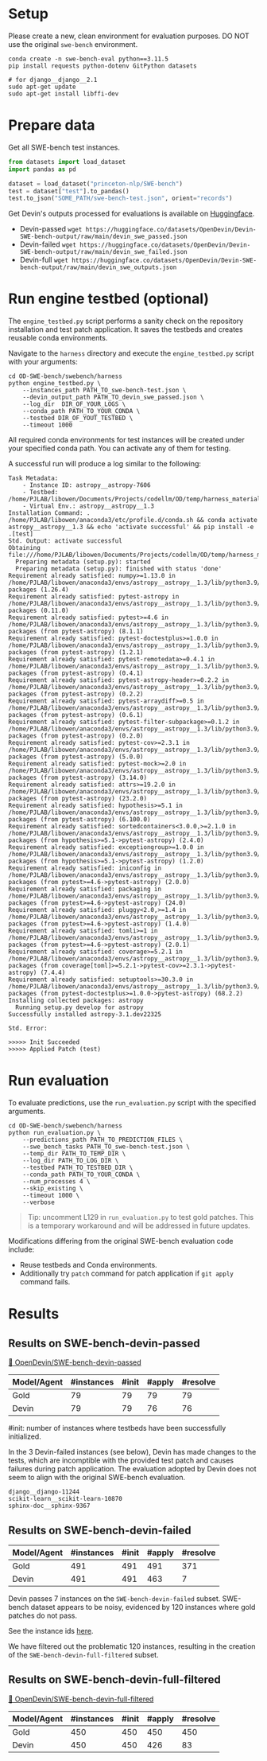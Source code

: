 # Setup

Please create a new, clean environment for evaluation purposes. DO NOT use the original `swe-bench` environment.

```shell
conda create -n swe-bench-eval python==3.11.5
pip install requests python-dotenv GitPython datasets

# for django__django__2.1
sudo apt-get update
sudo apt-get install libffi-dev
```

# Prepare data

Get all SWE-bench test instances.
```python
from datasets import load_dataset
import pandas as pd

dataset = load_dataset("princeton-nlp/SWE-bench")
test = dataset["test"].to_pandas()
test.to_json("SOME_PATH/swe-bench-test.json", orient="records")
```

Get Devin's outputs processed for evaluations is available on [Huggingface](https://huggingface.co/datasets/OpenDevin/Devin-SWE-bench-output).
- Devin-passed `wget https://huggingface.co/datasets/OpenDevin/Devin-SWE-bench-output/raw/main/devin_swe_passed.json`
- Devin-failed `wget https://huggingface.co/datasets/OpenDevin/Devin-SWE-bench-output/raw/main/devin_swe_failed.json`
- Devin-full `wget https://huggingface.co/datasets/OpenDevin/Devin-SWE-bench-output/raw/main/devin_swe_outputs.json`


# Run engine testbed (optional)

The `engine_testbed.py` script performs a sanity check on the repository installation and test patch application. It saves the testbeds and creates reusable conda environments.

Navigate to the `harness` directory and execute the `engine_testbed.py` script with your arguments:
```shell
cd OD-SWE-bench/swebench/harness
python engine_testbed.py \
    --instances_path PATH_TO_swe-bench-test.json \
    --devin_output_path PATH_TO_devin_swe_passed.json \
    --log_dir  DIR_OF_YOUR_LOGS \
    --conda_path PATH_TO_YOUR_CONDA \
    --testbed DIR_OF_YOUT_TESTBED \
    --timeout 1000
```

All required conda environments for test instances will be created under your specified conda path. You can activate any of them for testing.

A successful run will produce a log similar to the following:

```shell
Task Metadata:
	- Instance ID: astropy__astropy-7606
	- Testbed: /home/PJLAB/libowen/Documents/Projects/codellm/OD/temp/harness_materials/yizhou_testbeds/astropy__astropy__1.3
	- Virtual Env.: astropy__astropy__1.3
Installation Command: . /home/PJLAB/libowen/anaconda3/etc/profile.d/conda.sh && conda activate astropy__astropy__1.3 && echo 'activate successful' && pip install -e .[test]
Std. Output: activate successful
Obtaining file:///home/PJLAB/libowen/Documents/Projects/codellm/OD/temp/harness_materials/yizhou_testbeds/astropy__astropy__1.3
  Preparing metadata (setup.py): started
  Preparing metadata (setup.py): finished with status 'done'
Requirement already satisfied: numpy>=1.13.0 in /home/PJLAB/libowen/anaconda3/envs/astropy__astropy__1.3/lib/python3.9/site-packages (1.26.4)
Requirement already satisfied: pytest-astropy in /home/PJLAB/libowen/anaconda3/envs/astropy__astropy__1.3/lib/python3.9/site-packages (0.11.0)
Requirement already satisfied: pytest>=4.6 in /home/PJLAB/libowen/anaconda3/envs/astropy__astropy__1.3/lib/python3.9/site-packages (from pytest-astropy) (8.1.1)
Requirement already satisfied: pytest-doctestplus>=1.0.0 in /home/PJLAB/libowen/anaconda3/envs/astropy__astropy__1.3/lib/python3.9/site-packages (from pytest-astropy) (1.2.1)
Requirement already satisfied: pytest-remotedata>=0.4.1 in /home/PJLAB/libowen/anaconda3/envs/astropy__astropy__1.3/lib/python3.9/site-packages (from pytest-astropy) (0.4.1)
Requirement already satisfied: pytest-astropy-header>=0.2.2 in /home/PJLAB/libowen/anaconda3/envs/astropy__astropy__1.3/lib/python3.9/site-packages (from pytest-astropy) (0.2.2)
Requirement already satisfied: pytest-arraydiff>=0.5 in /home/PJLAB/libowen/anaconda3/envs/astropy__astropy__1.3/lib/python3.9/site-packages (from pytest-astropy) (0.6.1)
Requirement already satisfied: pytest-filter-subpackage>=0.1.2 in /home/PJLAB/libowen/anaconda3/envs/astropy__astropy__1.3/lib/python3.9/site-packages (from pytest-astropy) (0.2.0)
Requirement already satisfied: pytest-cov>=2.3.1 in /home/PJLAB/libowen/anaconda3/envs/astropy__astropy__1.3/lib/python3.9/site-packages (from pytest-astropy) (5.0.0)
Requirement already satisfied: pytest-mock>=2.0 in /home/PJLAB/libowen/anaconda3/envs/astropy__astropy__1.3/lib/python3.9/site-packages (from pytest-astropy) (3.14.0)
Requirement already satisfied: attrs>=19.2.0 in /home/PJLAB/libowen/anaconda3/envs/astropy__astropy__1.3/lib/python3.9/site-packages (from pytest-astropy) (23.2.0)
Requirement already satisfied: hypothesis>=5.1 in /home/PJLAB/libowen/anaconda3/envs/astropy__astropy__1.3/lib/python3.9/site-packages (from pytest-astropy) (6.100.0)
Requirement already satisfied: sortedcontainers<3.0.0,>=2.1.0 in /home/PJLAB/libowen/anaconda3/envs/astropy__astropy__1.3/lib/python3.9/site-packages (from hypothesis>=5.1->pytest-astropy) (2.4.0)
Requirement already satisfied: exceptiongroup>=1.0.0 in /home/PJLAB/libowen/anaconda3/envs/astropy__astropy__1.3/lib/python3.9/site-packages (from hypothesis>=5.1->pytest-astropy) (1.2.0)
Requirement already satisfied: iniconfig in /home/PJLAB/libowen/anaconda3/envs/astropy__astropy__1.3/lib/python3.9/site-packages (from pytest>=4.6->pytest-astropy) (2.0.0)
Requirement already satisfied: packaging in /home/PJLAB/libowen/anaconda3/envs/astropy__astropy__1.3/lib/python3.9/site-packages (from pytest>=4.6->pytest-astropy) (24.0)
Requirement already satisfied: pluggy<2.0,>=1.4 in /home/PJLAB/libowen/anaconda3/envs/astropy__astropy__1.3/lib/python3.9/site-packages (from pytest>=4.6->pytest-astropy) (1.4.0)
Requirement already satisfied: tomli>=1 in /home/PJLAB/libowen/anaconda3/envs/astropy__astropy__1.3/lib/python3.9/site-packages (from pytest>=4.6->pytest-astropy) (2.0.1)
Requirement already satisfied: coverage>=5.2.1 in /home/PJLAB/libowen/anaconda3/envs/astropy__astropy__1.3/lib/python3.9/site-packages (from coverage[toml]>=5.2.1->pytest-cov>=2.3.1->pytest-astropy) (7.4.4)
Requirement already satisfied: setuptools>=30.3.0 in /home/PJLAB/libowen/anaconda3/envs/astropy__astropy__1.3/lib/python3.9/site-packages (from pytest-doctestplus>=1.0.0->pytest-astropy) (68.2.2)
Installing collected packages: astropy
  Running setup.py develop for astropy
Successfully installed astropy-3.1.dev22325

Std. Error: 

>>>>> Init Succeeded
>>>>> Applied Patch (test)

```

# Run evaluation

To evaluate predictions, use the `run_evaluation.py` script with the specified arguments.

```shell
cd OD-SWE-bench/swebench/harness
python run_evaluation.py \
    --predictions_path PATH_TO_PREDICTION_FILES \
    --swe_bench_tasks PATH_TO_swe-bench-test.json \
    --temp_dir PATH_TO_TEMP_DIR \
    --log_dir PATH_TO_LOG_DIR \
    --testbed PATH_TO_TESTBED_DIR \
    --conda_path PATH_TO_YOUR_CONDA \
    --num_processes 4 \
    --skip_existing \
    --timeout 1000 \
    --verbose
```

> Tip: uncomment L129 in `run_evaluation.py` to test gold patches. This is a temporary workaround and will be addressed in future updates.

Modifications differing from the original SWE-bench evaluation code include:
- Reuse testbeds and Conda environments.
- Additionally try `patch` command for patch application if `git apply` command fails.

# Results

## Results on SWE-bench-devin-passed

[🤗 OpenDevin/SWE-bench-devin-passed](https://huggingface.co/datasets/OpenDevin/SWE-bench-devin-passed)

| Model/Agent            | #instances | #init | #apply | #resolve |
|------------------------|------------|-------|--------|----------|
| Gold                   | 79         | 79    | 79     | 79       |
| Devin                  | 79         | 79    | 76     | 76       |

#init: number of instances where testbeds have been successfully initialized.

In the 3 Devin-failed instances (see below), Devin has made changes to the tests, which are incomptible with the provided test patch and causes failures during patch application. The evaluation adopted by Devin does not seem to align with the original SWE-bench evaluation.

```shell
django__django-11244
scikit-learn__scikit-learn-10870
sphinx-doc__sphinx-9367
```

## Results on SWE-bench-devin-failed

| Model/Agent            | #instances | #init | #apply | #resolve |
|------------------------|------------|-------|--------|----------|
| Gold                   | 491        | 491   | 491    | 371      |
| Devin                  | 491        | 491   | 463    | 7        |

Devin passes 7 instances on the `SWE-bench-devin-failed` subset. SWE-bench dataset appears to be noisy, evidenced by 120 instances where gold patches do not pass.

See the instance ids [here](../../inference/make_datasets/devin_failed_gold_failed.txt).

We have filtered out the problematic 120 instances, resulting in the creation of the `SWE-bench-devin-full-filtered` subset.

## Results on SWE-bench-devin-full-filtered

[🤗 OpenDevin/SWE-bench-devin-full-filtered](https://huggingface.co/datasets/OpenDevin/SWE-bench-devin-full-filtered)

| Model/Agent            | #instances | #init | #apply | #resolve |
|------------------------|------------|-------|--------|----------|
| Gold                   | 450        | 450   | 450    | 450      |
| Devin                  | 450        | 450   | 426    | 83       |

